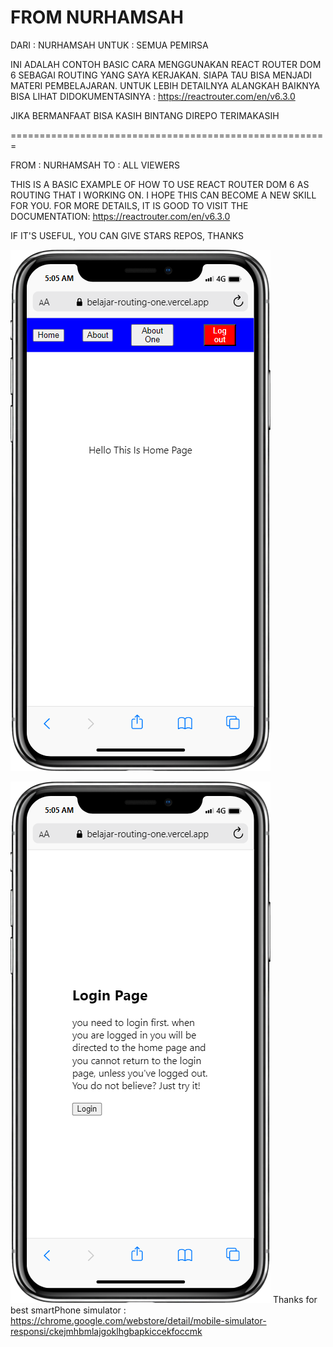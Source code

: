 # FROM NURHAMSAH

DARI : NURHAMSAH UNTUK : SEMUA PEMIRSA

INI ADALAH CONTOH BASIC CARA MENGGUNAKAN REACT ROUTER DOM 6 SEBAGAI ROUTING YANG SAYA KERJAKAN. SIAPA TAU BISA MENJADI MATERI PEMBELAJARAN. UNTUK LEBIH DETAILNYA ALANGKAH BAIKNYA BISA LIHAT DIDOKUMENTASINYA : https://reactrouter.com/en/v6.3.0

JIKA BERMANFAAT BISA KASIH BINTANG DIREPO TERIMAKASIH



=======================================================



FROM : NURHAMSAH TO : ALL VIEWERS

THIS IS A BASIC EXAMPLE OF HOW TO USE REACT ROUTER DOM 6 AS ROUTING THAT I WORKING ON. I HOPE THIS CAN BECOME A NEW SKILL FOR YOU. FOR MORE DETAILS, IT IS GOOD TO VISIT THE DOCUMENTATION: https://reactrouter.com/en/v6.3.0

IF IT'S USEFUL, YOU CAN GIVE STARS REPOS, THANKS



![](https://github.com/nurhamsah1998/belajar-routing/blob/main/public/mobile%20(1).png)

![](https://github.com/nurhamsah1998/belajar-routing/blob/main/public/mobile.png)
Thanks for best smartPhone simulator : https://chrome.google.com/webstore/detail/mobile-simulator-responsi/ckejmhbmlajgoklhgbapkiccekfoccmk
